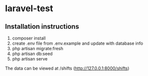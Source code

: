 # laravel-test

## Installation instructions

1. composer install
1. create .env file from .env.example and update with database info 
1. php artisan migrate:fresh
1. php artisan db:seed
1. php artisan serve

The data can be viewed at /shifts (http://127.0.0.1:8000/shifts)
